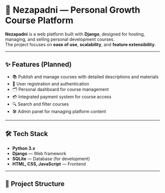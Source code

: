 # 🌟 Nezapadni — Personal Growth Course Platform

**Nezapadni** is a web platform built with **Django**, designed for hosting, managing, and selling personal development courses.  
The project focuses on **ease of use**, **scalability**, and **feature extensibility**.

---

## ✨ Features (Planned)
- 📚 Publish and manage courses with detailed descriptions and materials  
- 👤 User registration and authentication  
- 🗂️ Personal dashboard for course management  
- 💳 Integrated payment system for course access  
- 🔍 Search and filter courses  
- 🛠️ Admin panel for managing platform content  

---

## 🛠️ Tech Stack
- **Python 3.x**
- **Django** — Web framework
- **SQLite** — Database (for development)
- **HTML, CSS, JavaScript** — Frontend

---

## 📂 Project Structure
